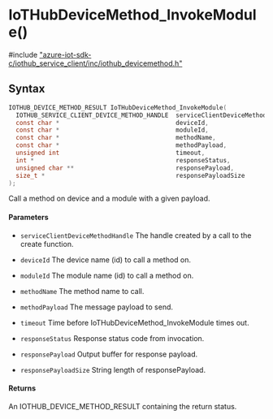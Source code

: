 # IoTHubDeviceMethod_InvokeModule()

\#include ["azure-iot-sdk-c/iothub_service_client/inc/iothub_devicemethod.h"](../iot-c-ref-iothub-devicemethod-h.md)  

## Syntax

```C
IOTHUB_DEVICE_METHOD_RESULT IoTHubDeviceMethod_InvokeModule(
  IOTHUB_SERVICE_CLIENT_DEVICE_METHOD_HANDLE  serviceClientDeviceMethodHandle,
  const char *                                deviceId,
  const char *                                moduleId,
  const char *                                methodName,
  const char *                                methodPayload,
  unsigned int                                timeout,
  int *                                       responseStatus,
  unsigned char **                            responsePayload,
  size_t *                                    responsePayloadSize
);

```

Call a method on device and a module with a given payload.

#### Parameters
* `serviceClientDeviceMethodHandle` The handle created by a call to the create function. 

* `deviceId` The device name (id) to call a method on. 

* `moduleId` The module name (id) to call a method on. 

* `methodName` The method name to call. 

* `methodPayload` The message payload to send. 

* `timeout` Time before IoTHubDeviceMethod_InvokeModule times out. 

* `responseStatus` Response status code from invocation. 

* `responsePayload` Output buffer for response payload. 

* `responsePayloadSize` String length of responsePayload.

#### Returns
An IOTHUB_DEVICE_METHOD_RESULT containing the return status.

